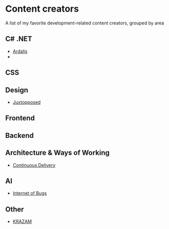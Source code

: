 # Content creators
A list of my favorite development-related content creators, grouped by area

## C# .NET
- [Ardalis](https://www.youtube.com/@Ardalis)
- 
## CSS

## Design
- [Juxtopposed](https://www.youtube.com/@juxtopposed)

## Frontend

## Backend

## Architecture & Ways of Working
- [Continuous Delivery](https://www.youtube.com/@ContinuousDelivery)

## AI
- [Internet of Bugs](https://www.youtube.com/@InternetOfBugs)

## Other
- [KRAZAM](https://www.youtube.com/@KRAZAM)

